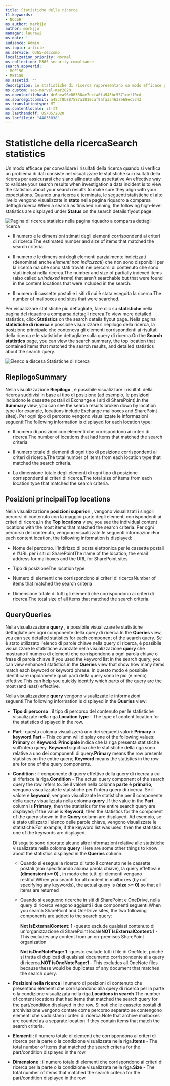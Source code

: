 ```yaml
---
title: Statistiche della ricerca
f1.keywords:
- NOCSH
ms.author: markjjo
author: markjjo
manager: laurawi
ms.date: ''
audience: Admin
ms.topic: article
ms.service: O365-seccomp
localization_priority: Normal
ms.collection: M365-security-compliance
search.appverid:
- MOE150
- MET150
ms.assetid: ''
description: Le statistiche di ricerca rappresentano un modo efficace per convalidare i risultati della ricerca e visualizzarli in stato nella pagina del riquadro a comparsa dettagli ricerca.
ms.custom: seo-marvel-mar2020
ms.openlocfilehash: dc6aea96e86388ae7ecfa0fa545bc5571eeff0cd
ms.sourcegitcommit: a45cf8b887587a1810caf9afa354638e68ec5243
ms.translationtype: MT
ms.contentlocale: it-IT
ms.lasthandoff: 05/05/2020
ms.locfileid: "44035838"
---
```

# <a name="search-statistics"></a><span data-ttu-id="31f2e-103">Statistiche della ricerca</span><span class="sxs-lookup"><span data-stu-id="31f2e-103">Search statistics</span></span>

<span data-ttu-id="31f2e-104">Un modo efficace per convalidare i risultati della ricerca quando si verifica un problema di dati consiste nel visualizzare le statistiche sui risultati della ricerca per assicurarsi che siano allineate alle aspettative.</span><span class="sxs-lookup"><span data-stu-id="31f2e-104">An effective way to validate your search results when investigation a data incident is to view the statistics about your search results to make sure they align with your expectations.</span></span> <span data-ttu-id="31f2e-105">Quando una ricerca è terminata, le seguenti statistiche di alto livello vengono visualizzate in **stato** nella pagina riquadro a comparsa dettagli ricerca:</span><span class="sxs-lookup"><span data-stu-id="31f2e-105">When a search as finished running, the following high-level statistics are displayed under **Status** on the search details flyout page:</span></span>

![Pagina di ricerca statisics nella pagina riquadro a comparsa dettagli ricerca](../media/SearchDetailsFlyout.png)

- <span data-ttu-id="31f2e-107">Il numero e le dimensioni stimati degli elementi corrispondenti ai criteri di ricerca.</span><span class="sxs-lookup"><span data-stu-id="31f2e-107">The estimated number and size of items that matched the search criteria.</span></span>

- <span data-ttu-id="31f2e-108">Il numero e le dimensioni degli elementi parzialmente indicizzati (denominati anche *elementi non indicizzati*) che non sono disponibili per la ricerca ma che sono stati trovati nei percorsi di contenuto che sono stati inclusi nella ricerca.</span><span class="sxs-lookup"><span data-stu-id="31f2e-108">The number and size of partially indexed items (also called *unindexed items*) that aren't searchable but that were found in the content locations that were included in the search.</span></span>

- <span data-ttu-id="31f2e-109">Il numero di cassette postali e i siti di cui è stata eseguita la ricerca.</span><span class="sxs-lookup"><span data-stu-id="31f2e-109">The number of mailboxes and sites that were searched.</span></span>

<span data-ttu-id="31f2e-110">Per visualizzare statistiche più dettagliate, fare clic su **statistiche** nella pagina del riquadro a comparsa dettagli ricerca.</span><span class="sxs-lookup"><span data-stu-id="31f2e-110">To view more detailed statistics, click **Statistics** on the search details flyout page.</span></span> <span data-ttu-id="31f2e-111">Nella pagina **statistiche di ricerca** è possibile visualizzare il riepilogo della ricerca, la posizione principale che conteneva gli elementi corrispondenti ai risultati della ricerca e le statistiche dettagliate sulla query di ricerca.</span><span class="sxs-lookup"><span data-stu-id="31f2e-111">On the **Search statistics** page, you can view the search summary, the top location that contained items that matched the search results, and detailed statistics about the search query.</span></span>

![Elenco a discesa Statistiche di ricerca](../media/SearchStatisticsDropDownList.png)

## <a name="summary"></a><span data-ttu-id="31f2e-113">Riepilogo</span><span class="sxs-lookup"><span data-stu-id="31f2e-113">Summary</span></span>

<span data-ttu-id="31f2e-114">Nella visualizzazione **Riepilogo** , è possibile visualizzare i risultati della ricerca suddivisi in base al tipo di posizione (ad esempio, le posizioni includono le cassette postali di Exchange e i siti di SharePoint).</span><span class="sxs-lookup"><span data-stu-id="31f2e-114">In the **Summary** view, you can see the search results broken down by location type (for example, locations include Exchange mailboxes and SharePoint sites).</span></span> <span data-ttu-id="31f2e-115">Per ogni tipo di percorso vengono visualizzate le informazioni seguenti:</span><span class="sxs-lookup"><span data-stu-id="31f2e-115">The following information is displayed for each location type:</span></span>

- <span data-ttu-id="31f2e-116">Il numero di posizioni con elementi che corrispondono ai criteri di ricerca.</span><span class="sxs-lookup"><span data-stu-id="31f2e-116">The number of locations that had items that matched the search criteria.</span></span>

- <span data-ttu-id="31f2e-117">Il numero totale di elementi di ogni tipo di posizione corrispondenti ai criteri di ricerca.</span><span class="sxs-lookup"><span data-stu-id="31f2e-117">The total number of items from each location type that matched the search criteria.</span></span>

- <span data-ttu-id="31f2e-118">La dimensione totale degli elementi di ogni tipo di posizione corrispondenti ai criteri di ricerca.</span><span class="sxs-lookup"><span data-stu-id="31f2e-118">The total size of items from each location type that matched the search criteria.</span></span>

## <a name="top-locations"></a><span data-ttu-id="31f2e-119">Posizioni principali</span><span class="sxs-lookup"><span data-stu-id="31f2e-119">Top locations</span></span>

<span data-ttu-id="31f2e-120">Nella visualizzazione **posizioni superiori** , vengono visualizzati i singoli percorsi di contenuto con la maggior parte degli elementi corrispondenti ai criteri di ricerca.</span><span class="sxs-lookup"><span data-stu-id="31f2e-120">In the **Top locations** view, you see the individual content locations with the most items that matched the search criteria.</span></span> <span data-ttu-id="31f2e-121">Per ogni percorso del contenuto, vengono visualizzate le seguenti informazioni:</span><span class="sxs-lookup"><span data-stu-id="31f2e-121">For each content location, the following information is displayed:</span></span>

- <span data-ttu-id="31f2e-122">Nome del percorso. l'indirizzo di posta elettronica per le cassette postali e l'URL per i siti di SharePoint</span><span class="sxs-lookup"><span data-stu-id="31f2e-122">The name of the location; the email address for mailboxes and the URL for SharePoint sites</span></span>

- <span data-ttu-id="31f2e-123">Tipo di posizione</span><span class="sxs-lookup"><span data-stu-id="31f2e-123">The location type</span></span>

- <span data-ttu-id="31f2e-124">Numero di elementi che corrispondono ai criteri di ricerca</span><span class="sxs-lookup"><span data-stu-id="31f2e-124">Number of items that matched the search criteria</span></span>

- <span data-ttu-id="31f2e-125">Dimensione totale di tutti gli elementi che corrispondono ai criteri di ricerca.</span><span class="sxs-lookup"><span data-stu-id="31f2e-125">The total size of all items that matched the search criteria.</span></span>

## <a name="queries"></a><span data-ttu-id="31f2e-126">Query</span><span class="sxs-lookup"><span data-stu-id="31f2e-126">Queries</span></span>

<span data-ttu-id="31f2e-127">Nella visualizzazione **query** , è possibile visualizzare le statistiche dettagliate per ogni componente della query di ricerca.</span><span class="sxs-lookup"><span data-stu-id="31f2e-127">In the **Queries** view, you can see detailed statistics for each component of the search query.</span></span> <span data-ttu-id="31f2e-128">Se è stato utilizzato l'elenco di parole chiave nella query di ricerca, è possibile visualizzare le statistiche avanzate nella visualizzazione **query** che mostrano il numero di elementi che corrispondono a ogni parola chiave o frase di parola chiave.</span><span class="sxs-lookup"><span data-stu-id="31f2e-128">If you used the keyword list in the search query, you can view enhanced statistics in the **Queries** view  that show how many items match each keyword or keyword phrase.</span></span> <span data-ttu-id="31f2e-129">In questo modo è possibile identificare rapidamente quali parti della query sono le più (e meno) effettive.</span><span class="sxs-lookup"><span data-stu-id="31f2e-129">This can help you quickly identify which parts of the query are the most (and least) effective.</span></span> 

<span data-ttu-id="31f2e-130">Nella visualizzazione **query** vengono visualizzate le informazioni seguenti:</span><span class="sxs-lookup"><span data-stu-id="31f2e-130">The following information is displayed in the **Queries** view:</span></span>

 - <span data-ttu-id="31f2e-131">**Tipo di percorso** : il tipo di percorso del contenuto per le statistiche visualizzate nella riga.</span><span class="sxs-lookup"><span data-stu-id="31f2e-131">**Location type** - The type of content location for the statistics displayed in the row.</span></span>

- <span data-ttu-id="31f2e-132">**Part** -questa colonna visualizzerà uno dei seguenti valori: **Primary** o **keyword**.</span><span class="sxs-lookup"><span data-stu-id="31f2e-132">**Part** - This column will display one of the following values: **Primary** or **Keyword**.</span></span> <span data-ttu-id="31f2e-133">**Principale** indica che la riga presenta statistiche sull'intera query. **Keyword** significa che le statistiche della riga sono relative a uno dei componenti di query.</span><span class="sxs-lookup"><span data-stu-id="31f2e-133">**Primary** means the row presents statistics on the entire query; **Keyword** means the statistics in the row are for one of the query components.</span></span>

- <span data-ttu-id="31f2e-134">**Condition** : il componente di query effettivo della query di ricerca a cui si riferisce la riga.</span><span class="sxs-lookup"><span data-stu-id="31f2e-134">**Condition** - The actual query component of the search query the row refers to.</span></span> <span data-ttu-id="31f2e-135">Se il valore nella colonna **parte** è **primario**, vengono visualizzate le statistiche per l'intera query di ricerca. Se il valore è **keyword**, vengono visualizzate le statistiche per il componente della query visualizzata nella colonna **query** .</span><span class="sxs-lookup"><span data-stu-id="31f2e-135">If the value in the **Part** column is **Primary**, then the statistics for the entire search query are displayed; if the value is **Keyword**, then the statistics for the component of the query shown in the **Query** column are displayed.</span></span> <span data-ttu-id="31f2e-136">Ad esempio, se è stato utilizzato l'elenco delle parole chiave, vengono visualizzate le statistiche.</span><span class="sxs-lookup"><span data-stu-id="31f2e-136">For example, if the keyword list was used, then the statistics one of the keywords are displayed.</span></span>

  <span data-ttu-id="31f2e-137">Di seguito sono riportate alcune altre informazioni relative alle statistiche visualizzate nella colonna **query** :</span><span class="sxs-lookup"><span data-stu-id="31f2e-137">Here are some other things to know about the statistics displayed in the **Queries** column:</span></span>
  
  - <span data-ttu-id="31f2e-138">Quando si esegue la ricerca di tutto il contenuto nelle cassette postali (non specificando alcuna parola chiave), la query effettiva è **(dimensioni >= 0)** , in modo che tutti gli elementi vengano restituiti</span><span class="sxs-lookup"><span data-stu-id="31f2e-138">When you search for all content in mailboxes (by not specifying any keywords), the actual query is **(size >= 0)** so that all items are returned</span></span>
  
  - <span data-ttu-id="31f2e-139">Quando si eseguono ricerche in siti di SharePoint e OneDrive, nella query di ricerca vengono aggiunti i due componenti seguenti:</span><span class="sxs-lookup"><span data-stu-id="31f2e-139">When you search SharePoint and OneDrive sites, the two following components are added to the search query:</span></span>
    
    <span data-ttu-id="31f2e-140">**Not IsExternalContent: 1** -questo esclude qualsiasi contenuto di un'organizzazione di SharePoint locale</span><span class="sxs-lookup"><span data-stu-id="31f2e-140">**NOT IsExternalContent:1** - This excludes any content from an on-premises SharePoint organization</span></span>
    
    <span data-ttu-id="31f2e-141">**Not isOneNotePage: 1** -questo esclude tutti i file di OneNote, poiché si tratta di duplicati di qualsiasi documento corrispondente alla query di ricerca.</span><span class="sxs-lookup"><span data-stu-id="31f2e-141">**NOT isOneNotePage:1** - This excludes all OneNote files because these would be duplicates of any document that matches the search query.</span></span>

- <span data-ttu-id="31f2e-142">**Posizioni nella ricerca** Il numero di posizioni di contenuto che presentano elementi che corrispondono alla query di ricerca per la parte o la condizione visualizzata nella riga.</span><span class="sxs-lookup"><span data-stu-id="31f2e-142">**Locations in search** The number of content locations that had items that matched the search query for the part/condition displayed in the row.</span></span> <span data-ttu-id="31f2e-143">Si noti che le cassette postali di archiviazione vengono contate come percorso separato se contengono elementi che soddisfano i criteri di ricerca.</span><span class="sxs-lookup"><span data-stu-id="31f2e-143">Note that archive mailboxes are counted as a separate location if they contain items that match the search criteria.</span></span>

- <span data-ttu-id="31f2e-144">**Elementi** : il numero totale di elementi che corrispondono ai criteri di ricerca per la parte o la condizione visualizzata nella riga.</span><span class="sxs-lookup"><span data-stu-id="31f2e-144">**Items** - The total number of items that matched the search criteria for the part/condition displayed in the row.</span></span>

- <span data-ttu-id="31f2e-145">**Dimensione** : il numero totale di elementi che corrispondono ai criteri di ricerca per la parte o la condizione visualizzata nella riga.</span><span class="sxs-lookup"><span data-stu-id="31f2e-145">**Size** - The total number of items that matched the search criteria for the part/condition displayed in the row.</span></span>

